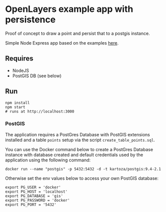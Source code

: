 # OpenLayers example app with persistence

Proof of concept to draw a point and persist that to a postgis instance.

Simple Node Express app based on the examples [here](https://openlayers.org/en/latest/examples/index.html).

## Requires

* NodeJS
* PostGIS DB (see below)

## Run

```
npm install
npm start
# runs at http://localhost:3000
```

### PostGIS

The application requires a PostGres Database with PostGIS extensions installed and a table `points` setup via the script `create_table_points.sql`.

You can use the Docker command below to create a PostGres Database instance with database created and default credentials used by the application using the following command:

```
docker run --name "postgis" -p 5432:5432 -d -t kartoza/postgis:9.4-2.1
```

Otherwise set the env values below to access your own PostGIS database:

```
export PG_USER = 'docker'
export PG_HOST = 'localhost'
export PG_DATABASE = 'gis'
export PG_PASSWORD = 'docker'
export PG_PORT = '5432'
```